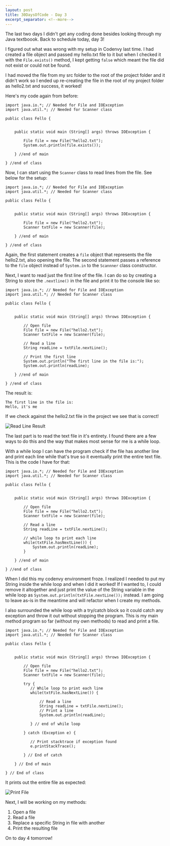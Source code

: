 ```yaml
---
layout: post
title: 30DaysOfCode - Day 3
excerpt_separator: <!--more-->
---
```


The last two days I didn't get any coding done besides looking through my Java textboook. Back to schedule today, day 3!

I figured out what was wrong with my setup in Codenvy last time. I had created a file object and passed my hello.txt file to it but when I checked it with the ```File.exists()``` method, I kept getting ```false``` which meant the file did not exist or could not be found. 

I had moved the file from my src folder to the root of the project folder and it didn't work so I ended up re-creating the file in the root of my project folder as hello2.txt and success, it worked! 

Here's my code again from before: 

```
import java.io.*; // Needed for File and IOException
import java.util.*; // Needed for Scanner class

public class Fello {
    
    
    public static void main (String[] args) throws IOException {
        
        File file = new File("hello2.txt");
        System.out.println(file.exists());
        
    } //end of main

} //end of class
```
<!--more-->
Now, I can start using the ```Scanner``` class to read lines from the file. See below for the setup:

```
import java.io.*; // Needed for File and IOException
import java.util.*; // Needed for Scanner class

public class Fello {
    
    
    public static void main (String[] args) throws IOException {
        
        File file = new File("hello2.txt");
        Scanner txtFile = new Scanner(file);
        
    } //end of main

} //end of class
```

Again, the first statement creates a ```file``` object that represents the file hello2.txt, also opening the file. The second statement passes a reference to the ```file``` object instead of ```System.in``` to the ```Scannner``` class constructor.

Next, I want to read just the first line of the file. I can do so by creating a String to store the ```.nextline()``` in the file and print it to the console like so:

```
import java.io.*; // Needed for File and IOException
import java.util.*; // Needed for Scanner class

public class Fello {
    

    public static void main (String[] args) throws IOException {
        
        // Open file
        File file = new File("hello2.txt");
        Scanner txtFile = new Scanner(file);
        
        // Read a line
        String readLine = txtFile.nextLine();
        
        // Print the first line
        System.out.println("The first line in the file is:");
        System.out.println(readLine);
        
    } //end of main

} //end of class
```

The result is:
```
The first line in the file is:
Hello, it's me
```

If we check against the hello2.txt file in the project we see that is correct!

![Read Line Result](https://raw.githubusercontent.com/seerocode/seerocode.github.io/master/_posts/Fello--ReadLineResult.PNG?token=AJ_rZNlcyrCkCwSW3iHsEU093wtKtrVFks5Yd5QlwA%3D%3D)

The last part is to read the text file in it's entirety. I found there are a few ways to do this and the way that makes most sense for me is a while loop.

With a while loop I can have the program check if the file has another line and print each line while that's true so it eventually print the entire text file. This is the code I have for that:

```
import java.io.*; // Needed for File and IOException
import java.util.*; // Needed for Scanner class

public class Fello {
    

    public static void main (String[] args) throws IOException {
        
        // Open file
        File file = new File("hello2.txt");
        Scanner txtFile = new Scanner(file);
        
        // Read a line
        String readLine = txtFile.nextLine();
        
        // while loop to print each line
        while(txtFile.hasNextLine()) {
        	System.out.println(readLine);
        }
        
    } //end of main

} //end of class
```

When I did this my codenvy environment froze. I realized I needed to put my String inside the while loop and when I did it worked! If I wanted to, I could remove it altogether and just print the value of the String variable in the while loop as ```System.out.println(txtFile.nextLine());``` instead. I am going to leave as-is in the meantime and will refactor when I create my methods.

I also surrounded the while loop with a try/catch block so it could catch any exception and throw it out without stopping the program. This is my main method program so far (without my own methods) to read and print a file.

```
import java.io.*; // Needed for File and IOException
import java.util.*; // Needed for Scanner class

public class Fello {
    

    public static void main (String[] args) throws IOException {
        
        // Open file
        File file = new File("hello2.txt");
        Scanner txtFile = new Scanner(file);
        
        try {
           // While loop to print each line
           while(txtFile.hasNextLine()) {
               
               // Read a line
               String readLine = txtFile.nextLine();
               // Print a line
               System.out.println(readLine);
               
           } // end of while loop
            
        } catch (Exception e) {
           
           // Print stacktrace if exception found
           e.printStackTrace(); 
           
        } // End of catch
        
    } // End of main

} // End of class
```

It prints out the entire file as expected:

![Print File](https://raw.githubusercontent.com/seerocode/seerocode.github.io/master/_posts/Fello--PrintFile.PNG?token=AJ_rZKIa9WD0-SsdVZ_SWMmZKeD-2jf1ks5Yd5Q4wA%3D%3D)

Next, I will be working on my methods:

1. Open a file
2. Read a file
3. Replace a specific String in file with another
4. Print the resulting file

On to day 4 tomorrow!

